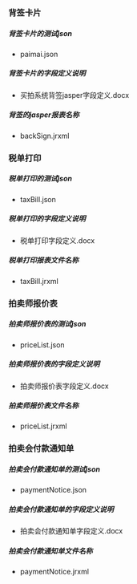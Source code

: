 

### 背签卡片

##### 背签卡片的测试json

-   paimai.json 

##### 背签卡片的字段定义说明

-   买拍系统背签jasper字段定义.docx

##### 背签的jasper报表名称

-    backSign.jrxml



### 税单打印

##### 税单打印的测试json

-   taxBill.json

##### 税单打印的字段定义说明

-   税单打印字段定义.docx

#####   税单打印报表文件名称

-   taxBill.jrxml



### 拍卖师报价表

##### 拍卖师报价表的测试json

-   priceList.json

##### 拍卖师报价表的字段定义说明

-   拍卖师报价表字段定义.docx

#####   拍卖师报价表文件名称

-   priceList.jrxml


### 拍卖会付款通知单

##### 拍卖会付款通知单的测试json

-   paymentNotice.json

##### 拍卖会付款通知单的字段定义说明

-   拍卖会付款通知单字段定义.docx

#####   拍卖会付款通知单文件名称

-   paymentNotice.jrxml

